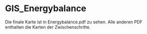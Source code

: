 # GIS_Energybalance

Die finale Karte ist in Energybalance.pdf zu sehen. 
Alle anderen PDF enthalten die Karten der Zwischenschritte.
